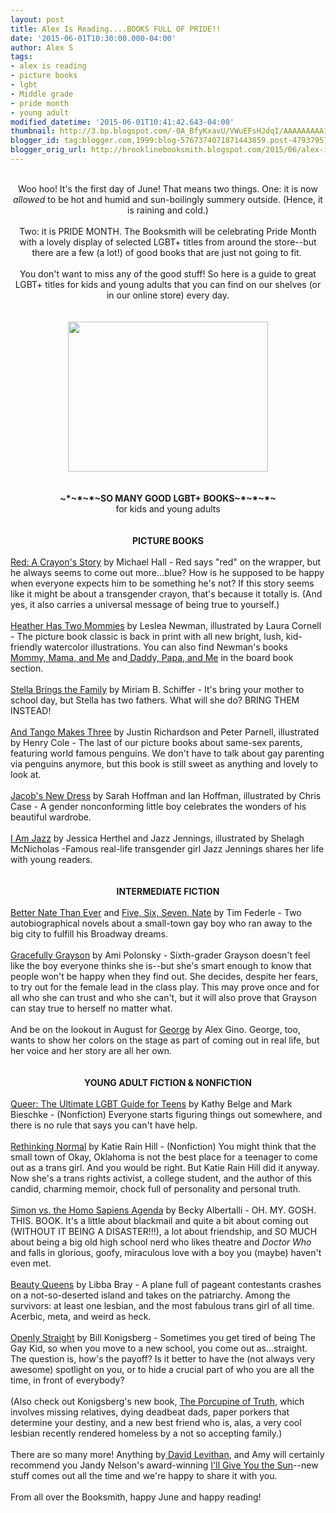 ```yaml
---
layout: post
title: Alex Is Reading....BOOKS FULL OF PRIDE!!
date: '2015-06-01T10:30:00.000-04:00'
author: Alex S
tags:
- alex is reading
- picture books
- lgbt
- Middle grade
- pride month
- young adult
modified_datetime: '2015-06-01T10:41:42.643-04:00'
thumbnail: http://3.bp.blogspot.com/-0A_BfyKxavU/VWuEFsHJdqI/AAAAAAAAAII/rZ0A4bR16QU/s72-c/IMG_0599.JPG
blogger_id: tag:blogger.com,1999:blog-5767374071871443859.post-4793795155624291865
blogger_orig_url: http://brooklinebooksmith.blogspot.com/2015/06/alex-is-readingbooks-full-of-pride.html
---
```


<div dir="ltr" style="text-align: left;" trbidi="on"><br /><div style="text-align: center;">Woo hoo! It's the first day of June! That means two things. One: it is now <i>allowed</i> to be hot and humid and sun-boilingly summery outside. (Hence, it is raining and cold.)<br /><br />Two: it is PRIDE MONTH. The Booksmith will be celebrating Pride Month with a lovely display of selected LGBT+ titles from around the store--but there are a few (a lot!) of good books that are just not going to fit.&nbsp;</div><div style="text-align: center;"><br /></div><div style="text-align: center;">You don't want to miss any of the good stuff! So here is a guide to great LGBT+ titles for kids and young adults that you can find on our shelves (or in our online store) every day.<br /><br /><br /><div class="separator" style="clear: both; text-align: center;"><a href="http://3.bp.blogspot.com/-0A_BfyKxavU/VWuEFsHJdqI/AAAAAAAAAII/rZ0A4bR16QU/s1600/IMG_0599.JPG" imageanchor="1" style="margin-left: 1em; margin-right: 1em;"><img border="0" height="240" src="http://3.bp.blogspot.com/-0A_BfyKxavU/VWuEFsHJdqI/AAAAAAAAAII/rZ0A4bR16QU/s320/IMG_0599.JPG" width="320" /></a></div><br /><br /><b>~*~*~*~SO MANY GOOD LGBT+ BOOKS~*~*~*~</b> <br />for kids and young adults<br /><br /><br /><b>PICTURE BOOKS</b><br /><br /><div style="text-align: left;"><a href="http://www.brooklinebooksmith-shop.com/book/9780062252074">Red: A Crayon's Story</a> by Michael Hall - Red says "red" on the wrapper, but he always seems to come out more...blue? How is he supposed to be happy when everyone expects him to be something he's not? If this story seems like it might be about a transgender crayon, that's because it totally is. (And yes, it also carries a universal message of being true to yourself.)</div><div style="text-align: left;"><br /></div><div style="text-align: left;"><a href="http://www.brooklinebooksmith-shop.com/book/9780763666316">Heather Has Two Mommies</a> by Leslea Newman, illustrated by Laura Cornell - The picture book classic is back in print with all new bright, lush, kid-friendly watercolor illustrations. You can also find Newman's books <a href="http://www.brooklinebooksmith-shop.com/book/9781582462639">Mommy, Mama, and Me</a> and<a href="http://www.brooklinebooksmith-shop.com/book/9781582462622"> Daddy, Papa, and Me</a> in the board book section.</div><div style="text-align: left;"><br /></div><div style="text-align: left;"><a href="http://www.brooklinebooksmith-shop.com/book/9781452111902">Stella Brings the Family</a> by Miriam B. Schiffer - It's bring your mother to school day, but Stella has two fathers. What will she do? BRING THEM INSTEAD!</div><div style="text-align: left;"><br /></div><div style="text-align: left;"><a href="http://www.brooklinebooksmith-shop.com/book/9780689878459">And Tango Makes Three</a> by Justin Richardson and Peter Parnell, illustrated by Henry Cole - The last of our picture books about same-sex parents, featuring world famous penguins. We don't have to talk about gay parenting via penguins anymore, but this book is still sweet as anything and lovely to look at.</div><div style="text-align: left;"><br /></div><div style="text-align: left;"><a href="http://www.brooklinebooksmith-shop.com/book/9780807563731">Jacob's New Dress</a> by Sarah Hoffman and Ian Hoffman, illustrated by Chris Case - A gender nonconforming little boy celebrates the wonders of his beautiful wardrobe.</div><div style="text-align: left;"><br /></div><div style="text-align: left;"><a href="http://www.brooklinebooksmith-shop.com/book/9780803741072">I Am Jazz</a> by Jessica Herthel and Jazz Jennings, illustrated by Shelagh McNicholas -Famous real-life transgender girl Jazz Jennings shares her life with young readers.</div><div style="text-align: left;"><br /></div><div style="text-align: center;"><br /></div><div style="text-align: center;"><b>INTERMEDIATE FICTION</b></div><div style="text-align: center;"><br /></div><div style="text-align: left;"><a href="http://www.brooklinebooksmith-shop.com/book/9781442446915">Better Nate Than Ever</a> and <a href="http://www.brooklinebooksmith-shop.com/book/9781442446953">Five, Six, Seven, Nate</a> by Tim Federle - Two autobiographical novels about a small-town gay boy who ran away to the big city to fulfill his Broadway dreams.</div><div style="text-align: left;"><br /></div><div style="text-align: left;"><a href="http://www.brooklinebooksmith-shop.com/book/9781423185277">Gracefully Grayson</a> by Ami Polonsky - Sixth-grader Grayson doesn't feel like the boy everyone thinks she is--but she's smart enough to know that people won't be happy when they find out. She decides, despite her fears, to try out for the female lead in the class play. This may prove once and for all who she can trust and who she can't, but it will also prove that Grayson can stay true to herself no matter what.</div><div style="text-align: left;"><br /></div><div style="text-align: left;">And be on the lookout in August for <a href="http://www.brooklinebooksmith-shop.com/book/9780545812542">George</a> by Alex Gino. George, too, wants to show her colors on the stage as part of coming out in real life, but her voice and her story are all her own.</div><div style="text-align: left;"><br /></div><div style="text-align: center;"><br /></div><div style="text-align: center;"><b>YOUNG ADULT FICTION &amp; NONFICTION</b></div><div style="text-align: center;"><br /></div><div style="text-align: left;"><a href="http://www.brooklinebooksmith-shop.com/book/9780981973340">Queer: The Ultimate LGBT Guide for Teens</a> by Kathy Belge and Mark Bieschke - (Nonfiction) Everyone starts figuring things out somewhere, and there is no rule that says you can't have help.&nbsp;</div><div style="text-align: left;"><br /></div><div style="text-align: left;"><a href="http://www.brooklinebooksmith-shop.com/book/9781481418232">Rethinking Normal</a> by Katie Rain Hill - (Nonfiction) You might think that the small town of Okay, Oklahoma is not the best place for a teenager to come out as a trans girl. And you would be right. But Katie Rain Hill did it anyway. Now she's a trans rights activist, a college student, and the author of this candid, charming memoir, chock full of personality and personal truth.</div><div style="text-align: left;"><br /></div><div style="text-align: left;"><a href="http://www.brooklinebooksmith-shop.com/book/9780062348678">Simon vs. the Homo Sapiens Agenda</a> by Becky Albertalli - OH. MY. GOSH. THIS. BOOK. It's a little about blackmail and quite a bit about coming out (WITHOUT IT BEING A DISASTER!!!), a lot about friendship, and SO MUCH about being a big old high school nerd who likes theatre and <i>Doctor Who</i> and falls in glorious, goofy, miraculous love with a boy you (maybe) haven't even met.</div><div style="text-align: left;"><br /></div><div style="text-align: left;"><a href="http://www.brooklinebooksmith-shop.com/book/9780439895989">Beauty Queens</a> by Libba Bray - A plane full of pageant contestants crashes on a not-so-deserted island and takes on the patriarchy. Among the survivors: at least one lesbian, and the most fabulous trans girl of all time. Acerbic, meta, and weird as heck.</div><div style="text-align: left;"><br /></div><div style="text-align: left;"><a href="http://www.brooklinebooksmith-shop.com/book/9780545798655">Openly Straight</a> by Bill Konigsberg - Sometimes you get tired of being The Gay Kid, so when you move to a new school, you come out as...straight. The question is, how's the payoff? Is it better to have the (not always very awesome) spotlight on you, or to hide a crucial part of who you are all the time, in front of everybody?&nbsp;</div><div style="text-align: left;"><br /></div><div style="text-align: left;">(Also check out Konigsberg's new book, <a href="http://www.brooklinebooksmith-shop.com/book/9780545648936">The Porcupine of Truth</a>, which involves missing relatives, dying deadbeat dads, paper porkers that determine your destiny, and a new best friend who is, alas, a very cool lesbian recently rendered homeless by a not so accepting family.)</div><div style="text-align: left;"><br /></div><div style="text-align: left;">There are so many more! Anything by<a href="http://www.brooklinebooksmith-shop.com/book/9780307931887"> David Levithan</a>, and Amy will certainly recommend you Jandy Nelson's award-winning <a href="http://www.brooklinebooksmith-shop.com/book/9780803734968">I'll Give You the Sun</a>--new stuff comes out all the time and we're happy to share it with you.<br /><br />From all over the Booksmith, happy June and happy reading!</div><div style="text-align: left;"><br /></div><div style="text-align: left;"><br /></div><div style="text-align: left;"><br /></div><div style="text-align: left;"><br /></div><div style="text-align: left;"><br /></div><div style="text-align: left;"><br /></div></div></div>